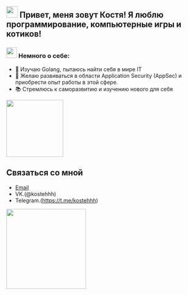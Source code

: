 <h2> <img src="https://emojis.slackmojis.com/emojis/images/1588315024/8823/hyperkitty.gif?1588315024" width="30"> Привет, меня зовут Костя! Я люблю программирование, компьютерные игры и котиков!
 



###  <h3> <img src="https://emojis.slackmojis.com/emojis/images/1621024394/39092/cat-roll.gif?1621024394" width="28" /> Немного о себе:</a></h3>
- 🌟 Изучаю Golang, пытаюсь найти себя в мире IT
- 🎯 Желаю развиваться в области Application Security (AppSec) и приобрести опыт работы в этой сфере.                                      
- 📚 Стремлюсь к саморазвитию и изучению нового для себя

                                                                                                                
 <img src="https://media.giphy.com/media/3kPDmoWdBpQPNhCnUG/giphy.gif" width="150"/>

## Связаться со мной

- [Email](kostya.gromov.2000@inbox.ru)
- VK.(@kostehhh)
- Telegram.(https://t.me/kostehhh)


<img src="https://media.giphy.com/media/v1.Y2lkPTc5MGI3NjExdXJrY3B3bXhyYjFuOHI0Z2NsOWVicGVtYXM2ZHdydmRoNTB2eDZycCZlcD12MV9naWZzX3NlYXJjaCZjdD1n/MDJ9IbxxvDUQM/giphy.gif" width="210"/>
  




